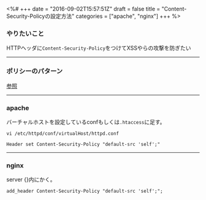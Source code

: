 <%#
+++
date = "2016-09-02T15:57:51Z"
draft = false
title = "Content-Security-Policyの設定方法"
categories = ["apache", "nginx"]
+++
%>

### やりたいこと

HTTPヘッダに`Content-Security-Policy`をつけてXSSやらの攻撃を防ぎたい

---

### ポリシーのパターン

[参照](https://developer.mozilla.org/ja/docs/Web/Security/CSP/CSP_policy_directives)

---

### apache

バーチャルホストを設定しているconfもしくは`.htaccess`に足す。

```
vi /etc/httpd/conf/virtualHost/httpd.conf

Header set Content-Security-Policy "default-src 'self';"
```

---


### nginx

server {}内にかく。

```
add_header Content-Security-Policy "default-src 'self';";
```
